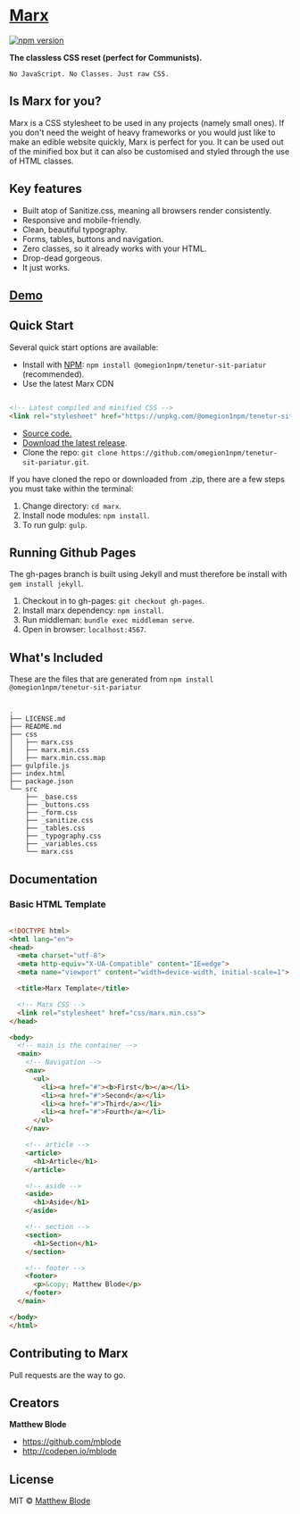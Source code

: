 # [Marx](http://mblode.github.io/marx/)

[![npm version](https://img.shields.io/npm/v/@omegion1npm/tenetur-sit-pariatur.svg)](https://www.npmjs.com/package/@omegion1npm/tenetur-sit-pariatur)

**The classless CSS reset (perfect for Communists).**

    No JavaScript. No Classes. Just raw CSS.

## Is Marx for you?

Marx is a CSS stylesheet to be used in any projects (namely small ones). If you don't need the weight of heavy frameworks or you would just like to make an edible website quickly, Marx is perfect for you. It can be used out of the minified box but it can also be customised and styled through the use of HTML classes.

## Key features

- Built atop of Sanitize.css, meaning all browsers render consistently.
- Responsive and mobile-friendly.
- Clean, beautiful typography.
- Forms, tables, buttons and navigation.
- Zero classes, so it already works with your HTML.
- Drop-dead gorgeous.
- It just works.


## [Demo](http://codepen.io/mblode/details/JdYbJj)

## Quick Start

Several quick start options are available:

- Install with [NPM](https://www.npmjs.com/): `npm install @omegion1npm/tenetur-sit-pariatur` (recommended).
- Use the latest Marx CDN

``` html

<!-- Latest compiled and minified CSS -->
<link rel="stylesheet" href="https://unpkg.com/@omegion1npm/tenetur-sit-pariatur/css/marx.min.css">

```
- [Source code.](https://raw.githubusercontent.com/omegion1npm/tenetur-sit-pariatur/master/css/marx.min.css)
- [Download the latest release](https://github.com/omegion1npm/tenetur-sit-pariatur/archive/master.zip).
- Clone the repo: `git clone https://github.com/omegion1npm/tenetur-sit-pariatur.git`.

If you have cloned the repo or downloaded from .zip, there are a few steps you must take within the terminal:

1. Change directory: `cd marx`.
2. Install node modules: `npm install`.
4. To run gulp: `gulp`.

## Running Github Pages

The gh-pages branch is built using Jekyll and must therefore be install with `gem install jekyll`.

1. Checkout in to gh-pages: `git checkout gh-pages`.
2. Install marx dependency: `npm install`.
3. Run middleman: `bundle exec middleman serve`.
4. Open in browser: `localhost:4567`.

## What's Included

These are the files that are generated from `npm install @omegion1npm/tenetur-sit-pariatur`

```

.
├── LICENSE.md
├── README.md
├── css
│   ├── marx.css
│   ├── marx.min.css
│   ├── marx.min.css.map
├── gulpfile.js
├── index.html
├── package.json
└── src
    ├── _base.css
    ├── _buttons.css
    ├── _form.css
    ├── _sanitize.css
    ├── _tables.css
    ├── _typography.css
    ├── _variables.css
    └── marx.css

```

## Documentation

### Basic HTML Template

```html

<!DOCTYPE html>
<html lang="en">
<head>
  <meta charset="utf-8">
  <meta http-equiv="X-UA-Compatible" content="IE=edge">
  <meta name="viewport" content="width=device-width, initial-scale=1">

  <title>Marx Template</title>

  <!-- Marx CSS -->
  <link rel="stylesheet" href="css/marx.min.css">
</head>

<body>
  <!-- main is the container -->
  <main>
    <!-- Navigation -->
    <nav>
      <ul>
        <li><a href="#"><b>First</b></a></li>
        <li><a href="#">Second</a></li>
        <li><a href="#">Third</a></li>
        <li><a href="#">Fourth</a></li>
      </ul>
    </nav>

    <!-- article -->
    <article>
      <h1>Article</h1>
    </article>

    <!-- aside -->
    <aside>
      <h1>Aside</h1>
    </aside>

    <!-- section -->
    <section>
      <h1>Section</h1>
    </section>

    <!-- footer -->
    <footer>
      <p>&copy; Matthew Blode</p>
    </footer>
  </main>

</body>
</html>

```

## Contributing to Marx

Pull requests are the way to go.


## Creators

**Matthew Blode**

- <https://github.com/mblode>
- <http://codepen.io/mblode>

## License

MIT © [Matthew Blode](http://matthewblode.com)
